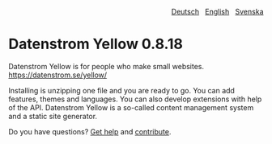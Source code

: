 <p align="right"><a href="README-de.md">Deutsch</a> &nbsp; <a href="README.md">English</a> &nbsp; <a href="README-sv.md">Svenska</a></p>

# Datenstrom Yellow 0.8.18

Datenstrom Yellow is for people who make small websites. https://datenstrom.se/yellow/

Installing is unzipping one file and you are ready to go. You can add features, themes and languages. You can also develop extensions with help of the API. Datenstrom Yellow is a so-called content management system and a static site generator.

Do you have questions? [Get help](https://datenstrom.se/yellow/help/) and [contribute](https://datenstrom.se/yellow/help/contributing-guidelines).
